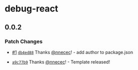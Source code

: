 # debug-react

## 0.0.2

### Patch Changes

- [#1](https://github.com/debug-react/pull/1) [`db4ed88`](https://github.com/debug-react/commit/db4ed8855d759223653709552c81e94322966587) Thanks [@nnecec](https://github.com/nnecec)! - add author to package.json

* [`a9c77b9`](https://github.com/debug-react/commit/a9c77b931c5e4632570b7db693122b489520bab2) Thanks [@nnecec](https://github.com/nnecec)! - Template released!
